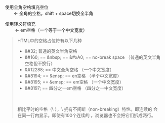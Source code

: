 使用全角空格填充空位<br/>
　　<- 全角的空格，shift + space切换全半角

使用转义符填充<br/>
&emsp;&emsp; <- em空格（一个等于一个中文宽度）

> HTML中的空格占位符有以下几种
> - \&#32; 普通的英文半角空格
> - \&#160; == \&nbsp; == \&#xA0; == no-break space （普通的英文半角空格但不换行）
> - \&#12288; == 中文全角空格 （一个中文宽度）
> - \&#8194; == \&ensp; == en空格 （半个中文宽度）
> - \&#8195; == \&emsp; == em空格 （一个中文宽度）
> - \&#8197; == 四分之一em空格 （四分之一中文宽度）
> <br/>
> <br/>
> 相比平时的空格（\&#32;），\&nbsp;拥有不间断（non-breaking）特性。即连续的&nbsp会在同一行内显示。即使有100个连续的&nbsp，浏览器也不会把它们拆成两行。
